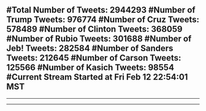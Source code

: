 #Total Number of Tweets: 2944293 
#Number of Trump Tweets: 976774
#Number of Cruz Tweets: 578489
#Number of Clinton Tweets: 368059
#Number of Rubio Tweets: 301688
#Number of Jeb! Tweets: 282584
#Number of Sanders Tweets: 212645
#Number of Carson Tweets: 125566
#Number of Kasich Tweets: 98554
#Current Stream Started at Fri Feb 12 22:54:01 MST
---
---
---
